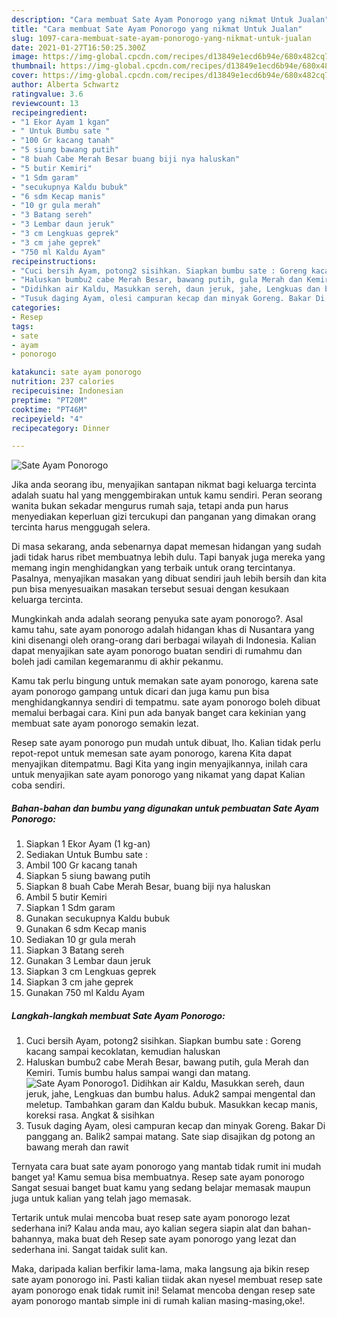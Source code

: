 ```yaml
---
description: "Cara membuat Sate Ayam Ponorogo yang nikmat Untuk Jualan"
title: "Cara membuat Sate Ayam Ponorogo yang nikmat Untuk Jualan"
slug: 1097-cara-membuat-sate-ayam-ponorogo-yang-nikmat-untuk-jualan
date: 2021-01-27T16:50:25.300Z
image: https://img-global.cpcdn.com/recipes/d13849e1ecd6b94e/680x482cq70/sate-ayam-ponorogo-foto-resep-utama.jpg
thumbnail: https://img-global.cpcdn.com/recipes/d13849e1ecd6b94e/680x482cq70/sate-ayam-ponorogo-foto-resep-utama.jpg
cover: https://img-global.cpcdn.com/recipes/d13849e1ecd6b94e/680x482cq70/sate-ayam-ponorogo-foto-resep-utama.jpg
author: Alberta Schwartz
ratingvalue: 3.6
reviewcount: 13
recipeingredient:
- "1 Ekor Ayam 1 kgan"
- " Untuk Bumbu sate "
- "100 Gr kacang tanah"
- "5 siung bawang putih"
- "8 buah Cabe Merah Besar buang biji nya haluskan"
- "5 butir Kemiri"
- "1 Sdm garam"
- "secukupnya Kaldu bubuk"
- "6 sdm Kecap manis"
- "10 gr gula merah"
- "3 Batang sereh"
- "3 Lembar daun jeruk"
- "3 cm Lengkuas geprek"
- "3 cm jahe geprek"
- "750 ml Kaldu Ayam"
recipeinstructions:
- "Cuci bersih Ayam, potong2 sisihkan. Siapkan bumbu sate : Goreng kacang sampai kecoklatan, kemudian haluskan"
- "Haluskan bumbu2 cabe Merah Besar, bawang putih, gula Merah dan Kemiri. Tumis bumbu halus sampai wangi dan matang."
- "Didihkan air Kaldu, Masukkan sereh, daun jeruk, jahe, Lengkuas dan bumbu halus. Aduk2 sampai mengental dan meletup. Tambahkan garam dan Kaldu bubuk. Masukkan kecap manis, koreksi rasa. Angkat &amp; sisihkan"
- "Tusuk daging Ayam, olesi campuran kecap dan minyak Goreng. Bakar Di panggang an. Balik2 sampai matang. Sate siap disajikan dg potong an bawang merah dan rawit"
categories:
- Resep
tags:
- sate
- ayam
- ponorogo

katakunci: sate ayam ponorogo 
nutrition: 237 calories
recipecuisine: Indonesian
preptime: "PT20M"
cooktime: "PT46M"
recipeyield: "4"
recipecategory: Dinner

---
```



![Sate Ayam Ponorogo](https://img-global.cpcdn.com/recipes/d13849e1ecd6b94e/680x482cq70/sate-ayam-ponorogo-foto-resep-utama.jpg)

Jika anda seorang ibu, menyajikan santapan nikmat bagi keluarga tercinta adalah suatu hal yang menggembirakan untuk kamu sendiri. Peran seorang  wanita bukan sekadar mengurus rumah saja, tetapi anda pun harus menyediakan keperluan gizi tercukupi dan panganan yang dimakan orang tercinta harus menggugah selera.

Di masa  sekarang, anda sebenarnya dapat memesan hidangan yang sudah jadi tidak harus ribet membuatnya lebih dulu. Tapi banyak juga mereka yang memang ingin menghidangkan yang terbaik untuk orang tercintanya. Pasalnya, menyajikan masakan yang dibuat sendiri jauh lebih bersih dan kita pun bisa menyesuaikan masakan tersebut sesuai dengan kesukaan keluarga tercinta. 



Mungkinkah anda adalah seorang penyuka sate ayam ponorogo?. Asal kamu tahu, sate ayam ponorogo adalah hidangan khas di Nusantara yang kini disenangi oleh orang-orang dari berbagai wilayah di Indonesia. Kalian dapat menyajikan sate ayam ponorogo buatan sendiri di rumahmu dan boleh jadi camilan kegemaranmu di akhir pekanmu.

Kamu tak perlu bingung untuk memakan sate ayam ponorogo, karena sate ayam ponorogo gampang untuk dicari dan juga kamu pun bisa menghidangkannya sendiri di tempatmu. sate ayam ponorogo boleh dibuat memalui berbagai cara. Kini pun ada banyak banget cara kekinian yang membuat sate ayam ponorogo semakin lezat.

Resep sate ayam ponorogo pun mudah untuk dibuat, lho. Kalian tidak perlu repot-repot untuk memesan sate ayam ponorogo, karena Kita dapat menyajikan ditempatmu. Bagi Kita yang ingin menyajikannya, inilah cara untuk menyajikan sate ayam ponorogo yang nikamat yang dapat Kalian coba sendiri.

<!--inarticleads1-->

##### Bahan-bahan dan bumbu yang digunakan untuk pembuatan Sate Ayam Ponorogo:

1. Siapkan 1 Ekor Ayam (1 kg-an)
1. Sediakan  Untuk Bumbu sate :
1. Ambil 100 Gr kacang tanah
1. Siapkan 5 siung bawang putih
1. Siapkan 8 buah Cabe Merah Besar, buang biji nya haluskan
1. Ambil 5 butir Kemiri
1. Siapkan 1 Sdm garam
1. Gunakan secukupnya Kaldu bubuk
1. Gunakan 6 sdm Kecap manis
1. Sediakan 10 gr gula merah
1. Siapkan 3 Batang sereh
1. Gunakan 3 Lembar daun jeruk
1. Siapkan 3 cm Lengkuas geprek
1. Siapkan 3 cm jahe geprek
1. Gunakan 750 ml Kaldu Ayam




<!--inarticleads2-->

##### Langkah-langkah membuat Sate Ayam Ponorogo:

1. Cuci bersih Ayam, potong2 sisihkan. Siapkan bumbu sate : Goreng kacang sampai kecoklatan, kemudian haluskan
1. Haluskan bumbu2 cabe Merah Besar, bawang putih, gula Merah dan Kemiri. Tumis bumbu halus sampai wangi dan matang.
<img src="https://img-global.cpcdn.com/steps/fa25200cb8b013da/160x128cq70/sate-ayam-ponorogo-langkah-memasak-2-foto.jpg" alt="Sate Ayam Ponorogo">1. Didihkan air Kaldu, Masukkan sereh, daun jeruk, jahe, Lengkuas dan bumbu halus. Aduk2 sampai mengental dan meletup. Tambahkan garam dan Kaldu bubuk. Masukkan kecap manis, koreksi rasa. Angkat &amp; sisihkan
1. Tusuk daging Ayam, olesi campuran kecap dan minyak Goreng. Bakar Di panggang an. Balik2 sampai matang. Sate siap disajikan dg potong an bawang merah dan rawit




Ternyata cara buat sate ayam ponorogo yang mantab tidak rumit ini mudah banget ya! Kamu semua bisa membuatnya. Resep sate ayam ponorogo Sangat sesuai banget buat kamu yang sedang belajar memasak maupun juga untuk kalian yang telah jago memasak.

Tertarik untuk mulai mencoba buat resep sate ayam ponorogo lezat sederhana ini? Kalau anda mau, ayo kalian segera siapin alat dan bahan-bahannya, maka buat deh Resep sate ayam ponorogo yang lezat dan sederhana ini. Sangat taidak sulit kan. 

Maka, daripada kalian berfikir lama-lama, maka langsung aja bikin resep sate ayam ponorogo ini. Pasti kalian tiidak akan nyesel membuat resep sate ayam ponorogo enak tidak rumit ini! Selamat mencoba dengan resep sate ayam ponorogo mantab simple ini di rumah kalian masing-masing,oke!.

